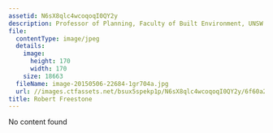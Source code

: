 ```yaml
---
assetid: N6sX8qlc4wcoqoqI0QY2y
description: Professor of Planning, Faculty of Built Environment, UNSW
file:
  contentType: image/jpeg
  details:
    image:
      height: 170
      width: 170
    size: 18663
  fileName: image-20150506-22684-1gr704a.jpg
  url: //images.ctfassets.net/bsux5spekp1p/N6sX8qlc4wcoqoqI0QY2y/6f60a275f29c53b5095e7c941b603b63/image-20150506-22684-1gr704a.jpg
title: Robert Freestone
---
```

No content found